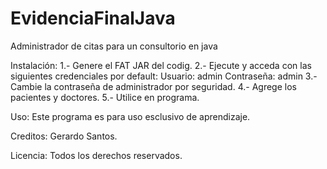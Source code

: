 # EvidenciaFinalJava
Administrador de citas para un consultorio en java

Instalación: 
1.- Genere el FAT JAR del codig. 
2.- Ejecute y acceda con las siguientes credenciales por default:
Usuario: admin
Contraseña: admin 
3.- Cambie la contraseña de administrador por seguridad. 
4.- Agrege los pacientes y doctores. 
5.- Utilice en programa.

Uso: Este programa es para uso esclusivo de aprendizaje.

Creditos: Gerardo Santos.

Licencia: Todos los derechos reservados.
